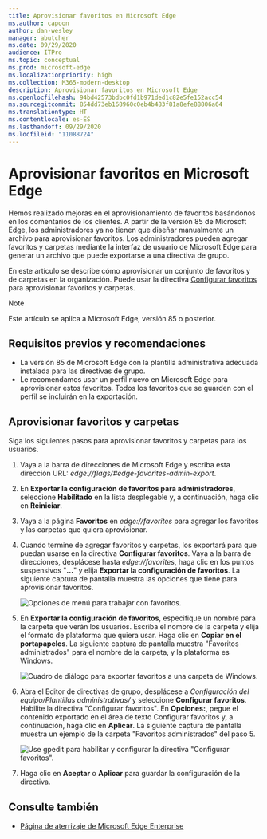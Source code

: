 ```yaml
---
title: Aprovisionar favoritos en Microsoft Edge
ms.author: capoon
author: dan-wesley
manager: abutcher
ms.date: 09/29/2020
audience: ITPro
ms.topic: conceptual
ms.prod: microsoft-edge
ms.localizationpriority: high
ms.collection: M365-modern-desktop
description: Aprovisionar favoritos en Microsoft Edge
ms.openlocfilehash: 94bd42573bdbc0fd1b971ded1c82e5fe152acc54
ms.sourcegitcommit: 854dd73eb168960c0eb4b483f81a8efe88806a64
ms.translationtype: HT
ms.contentlocale: es-ES
ms.lasthandoff: 09/29/2020
ms.locfileid: "11088724"
---
```

# Aprovisionar favoritos en Microsoft Edge

Hemos realizado mejoras en el aprovisionamiento de favoritos basándonos en los comentarios de los clientes. A partir de la versión 85 de Microsoft Edge, los administradores ya no tienen que diseñar manualmente un archivo para aprovisionar favoritos. Los administradores pueden agregar favoritos y carpetas mediante la interfaz de usuario de Microsoft Edge para generar un archivo que puede exportarse a una directiva de grupo.

En este artículo se describe cómo aprovisionar un conjunto de favoritos y de carpetas en la organización. Puede usar la directiva [Configurar favoritos](https://docs.microsoft.com//DeployEdge/microsoft-edge-policies#configure-favorites) para aprovisionar favoritos y carpetas.

> [!NOTE]
> Este artículo se aplica a Microsoft Edge, versión 85 o posterior.

## Requisitos previos y recomendaciones

- La versión 85 de Microsoft Edge con la plantilla administrativa adecuada instalada para las directivas de grupo.
- Le recomendamos usar un perfil nuevo en Microsoft Edge para aprovisionar estos favoritos. Todos los favoritos que se guarden con el perfil se incluirán en la exportación.  

## Aprovisionar favoritos y carpetas

Siga los siguientes pasos para aprovisionar favoritos y carpetas para los usuarios.

1. Vaya a la barra de direcciones de Microsoft Edge y escriba esta dirección URL: *edge://flags/#edge-favorites-admin-export*.
2. En **Exportar la configuración de favoritos para administradores**, seleccione **Habilitado** en la lista desplegable y, a continuación, haga clic en **Reiniciar**.

3. Vaya a la página **Favoritos** en *edge://favorites* para agregar los favoritos y las carpetas que quiera aprovisionar.

<!--
4. On the **Favorites bar**, click **Add folder**. The folder structure of favorites that are set in the profile you're using will be reflected in the folder you provision for your users. The next screenshot shows "Managed favorites", the folder we'll use to provision favorites.

   ![Add a folder](media/edge-learnmore-provision-favorites/provision-favorites-add-folder.png)

   > [!TIP]
   > Add existing folders that contain favorites you want to provision for your users.

5. Select "Managed favorites" and then click **Add favorite**. The next screenshot shows the favorite we've added.

   ![Add a favorite](media/edge-learnmore-provision-favorites/provision-favorites-add-favorite.png)-->

4. Cuando termine de agregar favoritos y carpetas, los exportará para que puedan usarse en la directiva **Configurar favoritos**. Vaya a la barra de direcciones, desplácese hasta *edge://favorites*, haga clic en los puntos suspensivos "**...**" y elija **Exportar la configuración de favoritos**. La siguiente captura de pantalla muestra las opciones que tiene para aprovisionar favoritos.

   ![Opciones de menú para trabajar con favoritos.](media/edge-learnmore-provision-favorites/provision-favorites-menu-options.png)

5. En **Exportar la configuración de favoritos**, especifique un nombre para la carpeta que verán los usuarios. Escriba el nombre de la carpeta y elija el formato de plataforma que quiera usar. Haga clic en **Copiar en el portapapeles**. La siguiente captura de pantalla muestra "Favoritos administrados" para el nombre de la carpeta, y la plataforma es Windows.

   ![Cuadro de diálogo para exportar favoritos a una carpeta de Windows.](media/edge-learnmore-provision-favorites/provision-favorites-export.png)

6. Abra el Editor de directivas de grupo, desplácese a *Configuración del equipo/Plantillas administrativas/* y seleccione **Configurar favoritos**. Habilite la directiva "Configurar favoritos". En **Opciones:**, pegue el contenido exportado en el área de texto Configurar favoritos y, a continuación, haga clic en **Aplicar**. La siguiente captura de pantalla muestra un ejemplo de la carpeta "Favoritos administrados" del paso 5.

   ![Use gpedit para habilitar y configurar la directiva "Configurar favoritos".](media/edge-learnmore-provision-favorites/provision-favorites-gpedit.png)

7. Haga clic en **Aceptar** o **Aplicar** para guardar la configuración de la directiva.

## Consulte también

- [Página de aterrizaje de Microsoft Edge Enterprise](https://aka.ms/EdgeEnterprise)